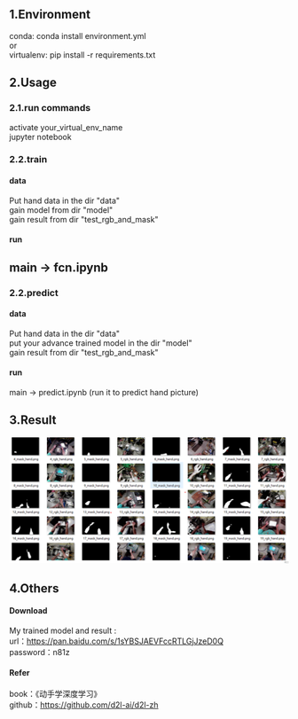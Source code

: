 ## 1.Environment
conda: conda install environment.yml  
or  
virtualenv: pip install -r requirements.txt  

## 2.Usage
### 2.1.run commands
activate your_virtual_env_name  
jupyter notebook  
### 2.2.train
#### data 
Put hand data in the dir "data"  
gain model from dir "model"  
gain result from dir "test_rgb_and_mask"  
#### run
main -> fcn.ipynb  
----------------------------------------------------
### 2.2.predict
#### data 
Put hand data in the dir "data"  
put your advance trained model in the dir "model"  
gain result from dir "test_rgb_and_mask"  
#### run
main -> predict.ipynb (run it to predict hand picture)  


## 3.Result

![Image](https://github.com/WhaleFalles/hand_segmentaition/blob/master/main/2019-12-20%20175224.png)  
## 4.Others

#### Download
My trained model and result :  
url：https://pan.baidu.com/s/1sYBSJAEVFccRTLGjJzeD0Q   
password：n81z   

#### Refer
book：《动手学深度学习》  
github：https://github.com/d2l-ai/d2l-zh  
```python

```
